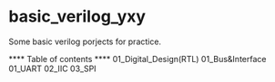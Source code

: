 # basic_verilog_yxy
Some basic verilog porjects for practice.

****    Table of contents   ****
01_Digital_Design(RTL)
    01_Bus&Interface
        01_UART
        02_IIC
        03_SPI

  
